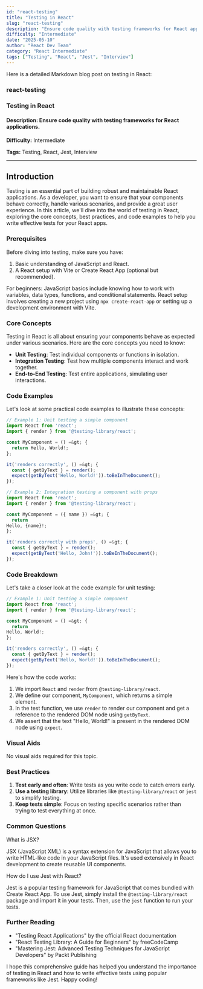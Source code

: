 ```yaml
---
id: "react-testing"
title: "Testing in React"
slug: "react-testing"
description: "Ensure code quality with testing frameworks for React applications."
difficulty: "Intermediate"
date: "2025-05-10"
author: "React Dev Team"
category: "React Intermediate"
tags: ["Testing", "React", "Jest", "Interview"]
---
```


Here is a detailed Markdown blog post on testing in React:

### react-testing
### Testing in React
#### Description: Ensure code quality with testing frameworks for React applications.

**Difficulty:** Intermediate

**Tags:** Testing, React, Jest, Interview

---

## Introduction
Testing is an essential part of building robust and maintainable React applications. As a developer, you want to ensure that your components behave correctly, handle various scenarios, and provide a great user experience. In this article, we'll dive into the world of testing in React, exploring the core concepts, best practices, and code examples to help you write effective tests for your React apps.

### Prerequisites
Before diving into testing, make sure you have:

1. Basic understanding of JavaScript and React.
2. A React setup with Vite or Create React App (optional but recommended).

For beginners: JavaScript basics include knowing how to work with variables, data types, functions, and conditional statements. React setup involves creating a new project using `npx create-react-app` or setting up a development environment with Vite.

### Core Concepts
Testing in React is all about ensuring your components behave as expected under various scenarios. Here are the core concepts you need to know:

* **Unit Testing**: Test individual components or functions in isolation.
* **Integration Testing**: Test how multiple components interact and work together.
* **End-to-End Testing**: Test entire applications, simulating user interactions.

### Code Examples
Let's look at some practical code examples to illustrate these concepts:
```jsx
// Example 1: Unit testing a simple component
import React from 'react';
import { render } from '@testing-library/react';

const MyComponent = () =&gt; {
  return Hello, World!;
};

it('renders correctly', () =&gt; {
  const { getByText } = render();
  expect(getByText('Hello, World!')).toBeInTheDocument();
});
```
```jsx
// Example 2: Integration testing a component with props
import React from 'react';
import { render } from '@testing-library/react';

const MyComponent = ({ name }) =&gt; {
  return 
Hello, {name}!;
};

it('renders correctly with props', () =&gt; {
  const { getByText } = render();
  expect(getByText('Hello, John!')).toBeInTheDocument();
});
```
### Code Breakdown
Let's take a closer look at the code example for unit testing:
```jsx
// Example 1: Unit testing a simple component
import React from 'react';
import { render } from '@testing-library/react';

const MyComponent = () =&gt; {
  return 
Hello, World!;
};

it('renders correctly', () =&gt; {
  const { getByText } = render();
  expect(getByText('Hello, World!')).toBeInTheDocument();
});
```
Here's how the code works:

1. We import `React` and `render` from `@testing-library/react`.
2. We define our component, `MyComponent`, which returns a simple `
` element.
3. In the test function, we use `render` to render our component and get a reference to the rendered DOM node using `getByText`.
4. We assert that the text "Hello, World!" is present in the rendered DOM node using `expect`.

### Visual Aids
No visual aids required for this topic.

### Best Practices

1. **Test early and often**: Write tests as you write code to catch errors early.
2. **Use a testing library**: Utilize libraries like `@testing-library/react` or `jest` to simplify testing.
3. **Keep tests simple**: Focus on testing specific scenarios rather than trying to test everything at once.

### Common Questions

What is JSX?

JSX (JavaScript XML) is a syntax extension for JavaScript that allows you to write HTML-like code in your JavaScript files. It's used extensively in React development to create reusable UI components.

How do I use Jest with React?

Jest is a popular testing framework for JavaScript that comes bundled with Create React App. To use Jest, simply install the `@testing-library/react` package and import it in your tests. Then, use the `jest` function to run your tests.

### Further Reading

* "Testing React Applications" by the official React documentation
* "React Testing Library: A Guide for Beginners" by freeCodeCamp
* "Mastering Jest: Advanced Testing Techniques for JavaScript Developers" by Packt Publishing

I hope this comprehensive guide has helped you understand the importance of testing in React and how to write effective tests using popular frameworks like Jest. Happy coding!